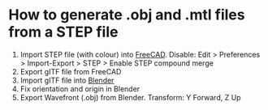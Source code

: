 # How to generate .obj and .mtl files from a STEP file

1. Import STEP file (with colour) into [FreeCAD](https://www.freecad.org/). Disable: Edit > Preferences > Import-Export > STEP > Enable STEP compound merge
2. Export gITF file from FreeCAD
3. Import gITF file into [Blender](https://www.blender.org/)
4. Fix orientation and origin in Blender
5. Export Wavefront (.obj) from Blender. Transform: Y Forward, Z Up
